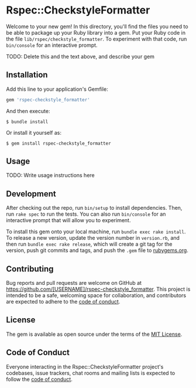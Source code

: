 # Rspec::CheckstyleFormatter

Welcome to your new gem! In this directory, you'll find the files you need to be able to package up your Ruby library into a gem. Put your Ruby code in the file `lib/rspec/checkstyle_formatter`. To experiment with that code, run `bin/console` for an interactive prompt.

TODO: Delete this and the text above, and describe your gem

## Installation

Add this line to your application's Gemfile:

```ruby
gem 'rspec-checkstyle_formatter'
```

And then execute:

    $ bundle install

Or install it yourself as:

    $ gem install rspec-checkstyle_formatter

## Usage

TODO: Write usage instructions here

## Development

After checking out the repo, run `bin/setup` to install dependencies. Then, run `rake spec` to run the tests. You can also run `bin/console` for an interactive prompt that will allow you to experiment.

To install this gem onto your local machine, run `bundle exec rake install`. To release a new version, update the version number in `version.rb`, and then run `bundle exec rake release`, which will create a git tag for the version, push git commits and tags, and push the `.gem` file to [rubygems.org](https://rubygems.org).

## Contributing

Bug reports and pull requests are welcome on GitHub at https://github.com/[USERNAME]/rspec-checkstyle_formatter. This project is intended to be a safe, welcoming space for collaboration, and contributors are expected to adhere to the [code of conduct](https://github.com/[USERNAME]/rspec-checkstyle_formatter/blob/master/CODE_OF_CONDUCT.md).


## License

The gem is available as open source under the terms of the [MIT License](https://opensource.org/licenses/MIT).

## Code of Conduct

Everyone interacting in the Rspec::CheckstyleFormatter project's codebases, issue trackers, chat rooms and mailing lists is expected to follow the [code of conduct](https://github.com/[USERNAME]/rspec-checkstyle_formatter/blob/master/CODE_OF_CONDUCT.md).
